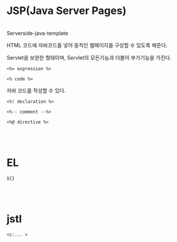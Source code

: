JSP(Java Server Pages)
===

<br>
Serverside-java-template

HTML 코드에 자바코드를 넣어 동적인 웹페이지를 구성할 수 있도록 해준다.

Servlet을 보완한 형태이며, Servlet의 모든기능과 더불어 부가기능을 가진다.
```
<%= expression %>
```
```
<% code %>
```
자바 코드를 작성할 수 있다.
```
<%! declaration %>
```
```
<%-- comment --%>
```
```
<%@ directive %>
```

<br>
<br>

EL
===

```
${}
```


<br>
<br>

jstl
===
```
<c:... >
```
